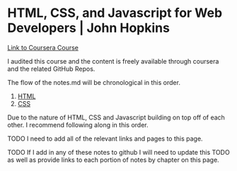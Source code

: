 # HTML, CSS, and Javascript for Web Developers | John Hopkins

[Link to Coursera Course](https://www.coursera.org/learn/html-css-javascript-for-web-developers)

I audited this course and the content is freely available through coursera and the related GitHub Repos.

The flow of the notes.md will be chronological in this order.

1. [HTML](./HTML/Notes.md)
2. [CSS](./CSS/Notes.md)

Due to the nature of HTML, CSS and Javascript building on top off of each other.
I recommend following along in this order.

TODO I need to add all of the relevant links and pages to this page.

TODO If I add in any of these notes to github I will need to update this TODO as well as provide links to each portion of notes by chapter on this page.

